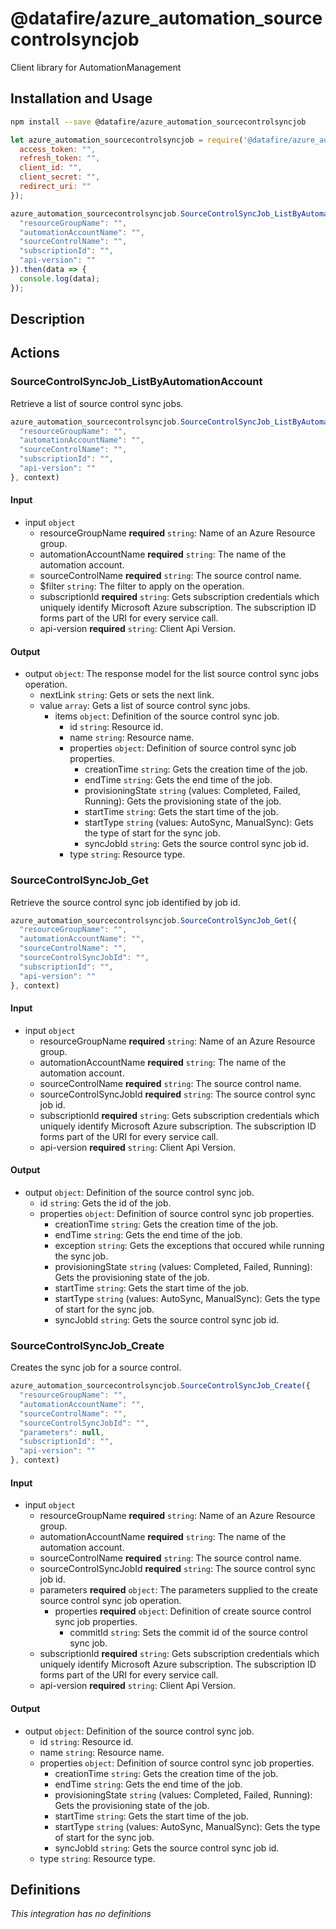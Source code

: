 # @datafire/azure_automation_sourcecontrolsyncjob

Client library for AutomationManagement

## Installation and Usage
```bash
npm install --save @datafire/azure_automation_sourcecontrolsyncjob
```
```js
let azure_automation_sourcecontrolsyncjob = require('@datafire/azure_automation_sourcecontrolsyncjob').create({
  access_token: "",
  refresh_token: "",
  client_id: "",
  client_secret: "",
  redirect_uri: ""
});

azure_automation_sourcecontrolsyncjob.SourceControlSyncJob_ListByAutomationAccount({
  "resourceGroupName": "",
  "automationAccountName": "",
  "sourceControlName": "",
  "subscriptionId": "",
  "api-version": ""
}).then(data => {
  console.log(data);
});
```

## Description



## Actions

### SourceControlSyncJob_ListByAutomationAccount
Retrieve a list of source control sync jobs.


```js
azure_automation_sourcecontrolsyncjob.SourceControlSyncJob_ListByAutomationAccount({
  "resourceGroupName": "",
  "automationAccountName": "",
  "sourceControlName": "",
  "subscriptionId": "",
  "api-version": ""
}, context)
```

#### Input
* input `object`
  * resourceGroupName **required** `string`: Name of an Azure Resource group.
  * automationAccountName **required** `string`: The name of the automation account.
  * sourceControlName **required** `string`: The source control name.
  * $filter `string`: The filter to apply on the operation.
  * subscriptionId **required** `string`: Gets subscription credentials which uniquely identify Microsoft Azure subscription. The subscription ID forms part of the URI for every service call.
  * api-version **required** `string`: Client Api Version.

#### Output
* output `object`: The response model for the list source control sync jobs operation.
  * nextLink `string`: Gets or sets the next link.
  * value `array`: Gets a list of source control sync jobs.
    * items `object`: Definition of the source control sync job.
      * id `string`: Resource id.
      * name `string`: Resource name.
      * properties `object`: Definition of source control sync job properties.
        * creationTime `string`: Gets the creation time of the job.
        * endTime `string`: Gets the end time of the job.
        * provisioningState `string` (values: Completed, Failed, Running): Gets the provisioning state of the job.
        * startTime `string`: Gets the start time of the job.
        * startType `string` (values: AutoSync, ManualSync): Gets the type of start for the sync job.
        * syncJobId `string`: Gets the source control sync job id.
      * type `string`: Resource type.

### SourceControlSyncJob_Get
Retrieve the source control sync job identified by job id.


```js
azure_automation_sourcecontrolsyncjob.SourceControlSyncJob_Get({
  "resourceGroupName": "",
  "automationAccountName": "",
  "sourceControlName": "",
  "sourceControlSyncJobId": "",
  "subscriptionId": "",
  "api-version": ""
}, context)
```

#### Input
* input `object`
  * resourceGroupName **required** `string`: Name of an Azure Resource group.
  * automationAccountName **required** `string`: The name of the automation account.
  * sourceControlName **required** `string`: The source control name.
  * sourceControlSyncJobId **required** `string`: The source control sync job id.
  * subscriptionId **required** `string`: Gets subscription credentials which uniquely identify Microsoft Azure subscription. The subscription ID forms part of the URI for every service call.
  * api-version **required** `string`: Client Api Version.

#### Output
* output `object`: Definition of the source control sync job.
  * id `string`: Gets the id of the job.
  * properties `object`: Definition of source control sync job properties.
    * creationTime `string`: Gets the creation time of the job.
    * endTime `string`: Gets the end time of the job.
    * exception `string`: Gets the exceptions that occured while running the sync job.
    * provisioningState `string` (values: Completed, Failed, Running): Gets the provisioning state of the job.
    * startTime `string`: Gets the start time of the job.
    * startType `string` (values: AutoSync, ManualSync): Gets the type of start for the sync job.
    * syncJobId `string`: Gets the source control sync job id.

### SourceControlSyncJob_Create
Creates the sync job for a source control.


```js
azure_automation_sourcecontrolsyncjob.SourceControlSyncJob_Create({
  "resourceGroupName": "",
  "automationAccountName": "",
  "sourceControlName": "",
  "sourceControlSyncJobId": "",
  "parameters": null,
  "subscriptionId": "",
  "api-version": ""
}, context)
```

#### Input
* input `object`
  * resourceGroupName **required** `string`: Name of an Azure Resource group.
  * automationAccountName **required** `string`: The name of the automation account.
  * sourceControlName **required** `string`: The source control name.
  * sourceControlSyncJobId **required** `string`: The source control sync job id.
  * parameters **required** `object`: The parameters supplied to the create source control sync job operation.
    * properties **required** `object`: Definition of create source control sync job properties.
      * commitId `string`: Sets the commit id of the source control sync job.
  * subscriptionId **required** `string`: Gets subscription credentials which uniquely identify Microsoft Azure subscription. The subscription ID forms part of the URI for every service call.
  * api-version **required** `string`: Client Api Version.

#### Output
* output `object`: Definition of the source control sync job.
  * id `string`: Resource id.
  * name `string`: Resource name.
  * properties `object`: Definition of source control sync job properties.
    * creationTime `string`: Gets the creation time of the job.
    * endTime `string`: Gets the end time of the job.
    * provisioningState `string` (values: Completed, Failed, Running): Gets the provisioning state of the job.
    * startTime `string`: Gets the start time of the job.
    * startType `string` (values: AutoSync, ManualSync): Gets the type of start for the sync job.
    * syncJobId `string`: Gets the source control sync job id.
  * type `string`: Resource type.



## Definitions

*This integration has no definitions*
